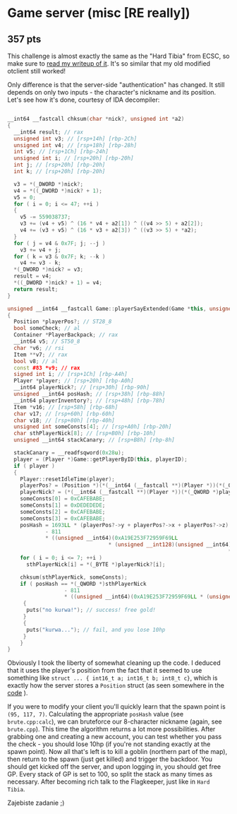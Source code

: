# Game server (misc [RE really])
## 357 pts

This challenge is almost exactly the same as the "Hard Tibia" from ECSC, so make sure to [read my writeup of it](../../hack.cert/re/hard%20tibia). It's so similar that my old modified otclient still worked!

Only difference is that the server-side "authentication" has changed. It still depends on only two inputs - the character's nickname and its position. Let's see how it's done, courtesy of IDA decompiler:

```c++

__int64 __fastcall chksum(char *nick?, unsigned int *a2)
{
  __int64 result; // rax
  unsigned int v3; // [rsp+14h] [rbp-2Ch]
  unsigned int v4; // [rsp+18h] [rbp-28h]
  int v5; // [rsp+1Ch] [rbp-24h]
  unsigned int i; // [rsp+20h] [rbp-20h]
  int j; // [rsp+20h] [rbp-20h]
  int k; // [rsp+20h] [rbp-20h]

  v3 = *(_DWORD *)nick?;
  v4 = *((_DWORD *)nick? + 1);
  v5 = 0;
  for ( i = 0; i <= 47; ++i )
  {
    v5 -= 559038737;
    v3 += (v4 + v5) ^ (16 * v4 + a2[1]) ^ ((v4 >> 5) + a2[2]);
    v4 += (v3 + v5) ^ (16 * v3 + a2[3]) ^ ((v3 >> 5) + *a2);
  }
  for ( j = v4 & 0x7F; j; --j )
    v3 += v4 + j;
  for ( k = v3 & 0x7F; k; --k )
    v4 += v3 - k;
  *(_DWORD *)nick? = v3;
  result = v4;
  *((_DWORD *)nick? + 1) = v4;
  return result;
}

unsigned __int64 __fastcall Game::playerSayExtended(Game *this, unsigned int playerID)
{
  Position *playerPos?; // ST28_8
  bool someCheck; // al
  Container *PlayerBackpack; // rax
  __int64 v5; // ST50_8
  char *v6; // rsi
  Item **v7; // rax
  bool v8; // al
  const #83 *v9; // rax
  signed int i; // [rsp+1Ch] [rbp-A4h]
  Player *player; // [rsp+20h] [rbp-A0h]
  __int64 playerNick?; // [rsp+30h] [rbp-90h]
  unsigned __int64 posHash; // [rsp+38h] [rbp-88h]
  __int64 playerInventory?; // [rsp+48h] [rbp-78h]
  Item *v16; // [rsp+58h] [rbp-68h]
  char v17; // [rsp+60h] [rbp-60h]
  char v18; // [rsp+80h] [rbp-40h]
  unsigned int someConsts[4]; // [rsp+A0h] [rbp-20h]
  char sthPlayerNick[8]; // [rsp+B0h] [rbp-10h]
  unsigned __int64 stackCanary; // [rsp+B8h] [rbp-8h]

  stackCanary = __readfsqword(0x28u);
  player = (Player *)Game::getPlayerByID(this, playerID);
  if ( player )
  {
    Player::resetIdleTime(player);
    playerPos? = (Position *)(*(__int64 (__fastcall **)(Player *))(*(_QWORD *)player + 64LL))(player);
    playerNick? = (*(__int64 (__fastcall **)(Player *))(*(_QWORD *)player + 192LL))(player);
    someConsts[0] = 0xCAFEBABE;
    someConsts[1] = 0xDEDEDEDE;
    someConsts[2] = 0xCAFEBABE;
    someConsts[3] = 0xCAFEBABE;
    posHash = 1693LL * (playerPos?->y + playerPos?->x + playerPos?->z)
            - 811
            * ((unsigned __int64)(0xA19E253F72959F69LL
                                * (unsigned __int128)(unsigned __int64)(1693LL
                                                                      * (playerPos?->y + playerPos?->x + playerPos?->z)) >> 64) >> 9);
    for ( i = 0; i <= 7; ++i )
      sthPlayerNick[i] = *(_BYTE *)playerNick?[i];

    chksum(sthPlayerNick, someConsts);
    if ( posHash == *(_QWORD *)sthPlayerNick
                  - 811
                  * ((unsigned __int64)(0xA19E253F72959F69LL * (unsigned __int128)*(unsigned __int64 *)sthPlayerNick >> 64) >> 9) )
     {
      puts("no kurwa!"); // success! free gold!
     }
     {
      puts("kurwa..."); // fail, and you lose 10hp
     }
    }
}

```

Obviously I took the liberty of somewhat cleaning up the code. I deduced that it uses the player's position from the fact that it seemed to use something like `struct ... { int16_t a; int16_t b; int8_t c}`, which is exactly how the server stores a `Position` struct (as seen somewhere in the [code](https://github.com/otland/forgottenserver) ).

If you were to modify your client you'll quickly learn that the spawn point is `(95, 117, 7)`. Calculating the appropriate `posHash` value (see `brute.cpp:calc`), we can bruteforce our 8-character nickname (again, see `brute.cpp`). This time the algorithm returns a lot more possibilities. After grabbing one and creating a new account, you can test whether you pass the check - you should lose 10hp (if you're not standing exactly at the spawn point). Now all that's left is to kill a goblin (northern part of the map), then return to the spawn (just get killed) and trigger the backdoor. You should get kicked off the server, and upon logging in, you should get free GP. Every stack of GP is set to 100, so split the stack as many times as necessary. After becoming rich talk to the Flagkeeper, just like in `Hard Tibia`.

Zajebiste zadanie ;) 
